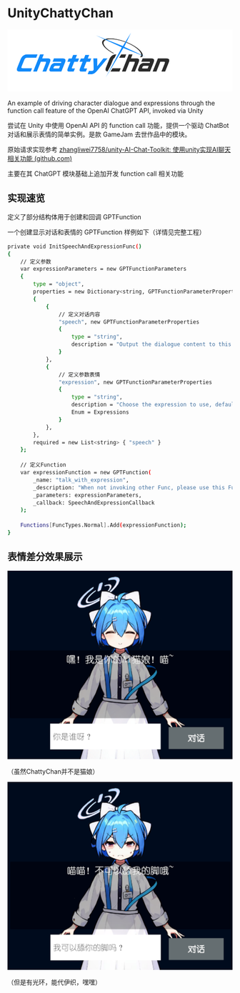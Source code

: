 # UnityChattyChan

​![image](ReadmeAssets/image-20231023002307-3v1ymx4.png)​

An example of driving character dialogue and expressions through the function call feature of the OpenAI ChatGPT API, invoked via Unity

尝试在 Unity 中使用 OpenAI API 的 function call 功能，提供一个驱动 ChatBot 对话和展示表情的简单实例。是款 GameJam 去世作品中的模块。

原始请求实现参考 [zhangliwei7758/unity-AI-Chat-Toolkit: 使用unity实现AI聊天相关功能 (github.com)](https://github.com/zhangliwei7758/unity-AI-Chat-Toolkit)

主要在其 ChatGPT 模块基础上追加开发 function call 相关功能

## 实现速览

定义了部分结构体用于创建和回调 GPTFunction

一个创建显示对话和表情的 GPTFunction 样例如下（详情见完整工程）

```bash
private void InitSpeechAndExpressionFunc()
{
    // 定义参数
    var expressionParameters = new GPTFunctionParameters
    {
        type = "object",
        properties = new Dictionary<string, GPTFunctionParameterProperties>
        {
            {
                // 定义对话内容
                "speech", new GPTFunctionParameterProperties
                {
                    type = "string",
                    description = "Output the dialogue content to this parameter"
                }
            },
            {
                // 定义参数表情
                "expression", new GPTFunctionParameterProperties
                {
                    type = "string",
                    description = "Choose the expression to use, default to Idle",
                    Enum = Expressions
                }
            },
        },
        required = new List<string> { "speech" }
    };

    // 定义Function
    var expressionFunction = new GPTFunction(
        _name: "talk_with_expression",
        _description: "When not invoking other Func, please use this Func to create dialogues with expressions",
        _parameters: expressionParameters,
        _callback: SpeechAndExpressionCallback
    );
  
    Functions[FuncTypes.Normal].Add(expressionFunction);
}
```

## 表情差分效果展示

​![image](ReadmeAssets/image-20231023001948-g92f14m.png)

（虽然ChattyChan并不是猫娘）

​![image](ReadmeAssets/image-20231023001851-b3lp4kl.png)

（但是有光环，能代伊织，嘿嘿）
